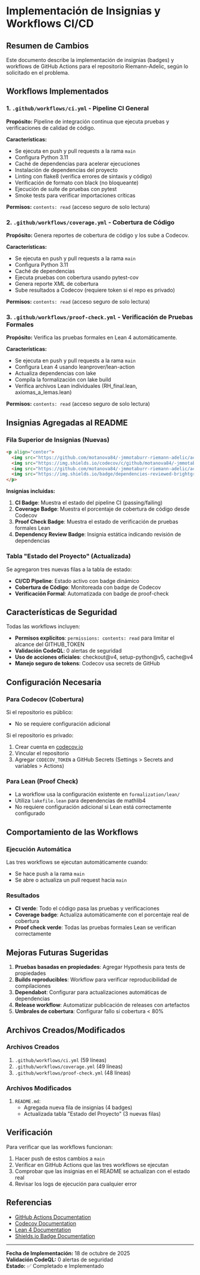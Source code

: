 # Implementación de Insignias y Workflows CI/CD

## Resumen de Cambios

Este documento describe la implementación de insignias (badges) y workflows de GitHub Actions para el repositorio Riemann-Adelic, según lo solicitado en el problema.

## Workflows Implementados

### 1. `.github/workflows/ci.yml` - Pipeline CI General
**Propósito:** Pipeline de integración continua que ejecuta pruebas y verificaciones de calidad de código.

**Características:**
- Se ejecuta en push y pull requests a la rama `main`
- Configura Python 3.11
- Caché de dependencias para acelerar ejecuciones
- Instalación de dependencias del proyecto
- Linting con flake8 (verifica errores de sintaxis y código)
- Verificación de formato con black (no bloqueante)
- Ejecución de suite de pruebas con pytest
- Smoke tests para verificar importaciones críticas

**Permisos:** `contents: read` (acceso seguro de solo lectura)

### 2. `.github/workflows/coverage.yml` - Cobertura de Código
**Propósito:** Genera reportes de cobertura de código y los sube a Codecov.

**Características:**
- Se ejecuta en push y pull requests a la rama `main`
- Configura Python 3.11
- Caché de dependencias
- Ejecuta pruebas con cobertura usando pytest-cov
- Genera reporte XML de cobertura
- Sube resultados a Codecov (requiere token si el repo es privado)

**Permisos:** `contents: read` (acceso seguro de solo lectura)

### 3. `.github/workflows/proof-check.yml` - Verificación de Pruebas Formales
**Propósito:** Verifica las pruebas formales en Lean 4 automáticamente.

**Características:**
- Se ejecuta en push y pull requests a la rama `main`
- Configura Lean 4 usando leanprover/lean-action
- Actualiza dependencias con lake
- Compila la formalización con lake build
- Verifica archivos Lean individuales (RH_final.lean, axiomas_a_lemas.lean)

**Permisos:** `contents: read` (acceso seguro de solo lectura)

## Insignias Agregadas al README

### Fila Superior de Insignias (Nuevas)
```markdown
<p align="center">
  <img src="https://github.com/motanova84/-jmmotaburr-riemann-adelic/actions/workflows/ci.yml/badge.svg?branch=main" alt="CI">
  <img src="https://img.shields.io/codecov/c/github/motanova84/-jmmotaburr-riemann-adelic/main?logo=codecov&logoColor=white" alt="Cobertura">
  <img src="https://github.com/motanova84/-jmmotaburr-riemann-adelic/actions/workflows/proof-check.yml/badge.svg?branch=main" alt="Verificación de Pruebas">
  <img src="https://img.shields.io/badge/dependencies-reviewed-brightgreen" alt="Revisión de Dependencias">
</p>
```

**Insignias incluidas:**
1. **CI Badge**: Muestra el estado del pipeline CI (passing/failing)
2. **Coverage Badge**: Muestra el porcentaje de cobertura de código desde Codecov
3. **Proof Check Badge**: Muestra el estado de verificación de pruebas formales Lean
4. **Dependency Review Badge**: Insignia estática indicando revisión de dependencias

### Tabla "Estado del Proyecto" (Actualizada)
Se agregaron tres nuevas filas a la tabla de estado:
- **CI/CD Pipeline**: Estado activo con badge dinámico
- **Cobertura de Código**: Monitoreada con badge de Codecov
- **Verificación Formal**: Automatizada con badge de proof-check

## Características de Seguridad

Todas las workflows incluyen:
- **Permisos explícitos**: `permissions: contents: read` para limitar el alcance del GITHUB_TOKEN
- **Validación CodeQL**: 0 alertas de seguridad
- **Uso de acciones oficiales**: checkout@v4, setup-python@v5, cache@v4
- **Manejo seguro de tokens**: Codecov usa secrets de GitHub

## Configuración Necesaria

### Para Codecov (Cobertura)
Si el repositorio es público:
- No se requiere configuración adicional

Si el repositorio es privado:
1. Crear cuenta en [codecov.io](https://codecov.io)
2. Vincular el repositorio
3. Agregar `CODECOV_TOKEN` a GitHub Secrets (Settings > Secrets and variables > Actions)

### Para Lean (Proof Check)
- La workflow usa la configuración existente en `formalization/lean/`
- Utiliza `lakefile.lean` para dependencias de mathlib4
- No requiere configuración adicional si Lean está correctamente configurado

## Comportamiento de las Workflows

### Ejecución Automática
Las tres workflows se ejecutan automáticamente cuando:
- Se hace push a la rama `main`
- Se abre o actualiza un pull request hacia `main`

### Resultados
- **CI verde**: Todo el código pasa las pruebas y verificaciones
- **Coverage badge**: Actualiza automáticamente con el porcentaje real de cobertura
- **Proof check verde**: Todas las pruebas formales Lean se verifican correctamente

## Mejoras Futuras Sugeridas

1. **Pruebas basadas en propiedades**: Agregar Hypothesis para tests de propiedades
2. **Builds reproducibles**: Workflow para verificar reproducibilidad de compilaciones
3. **Dependabot**: Configurar para actualizaciones automáticas de dependencias
4. **Release workflow**: Automatizar publicación de releases con artefactos
5. **Umbrales de cobertura**: Configurar fallo si cobertura < 80%

## Archivos Creados/Modificados

### Archivos Creados
1. `.github/workflows/ci.yml` (59 líneas)
2. `.github/workflows/coverage.yml` (49 líneas)
3. `.github/workflows/proof-check.yml` (48 líneas)

### Archivos Modificados
1. `README.md`: 
   - Agregada nueva fila de insignias (4 badges)
   - Actualizada tabla "Estado del Proyecto" (3 nuevas filas)

## Verificación

Para verificar que las workflows funcionan:
1. Hacer push de estos cambios a `main`
2. Verificar en GitHub Actions que las tres workflows se ejecutan
3. Comprobar que las insignias en el README se actualizan con el estado real
4. Revisar los logs de ejecución para cualquier error

## Referencias

- [GitHub Actions Documentation](https://docs.github.com/en/actions)
- [Codecov Documentation](https://docs.codecov.com/docs)
- [Lean 4 Documentation](https://leanprover.github.io/lean4/doc/)
- [Shields.io Badge Documentation](https://shields.io/)

---

**Fecha de Implementación:** 18 de octubre de 2025  
**Validación CodeQL:** 0 alertas de seguridad  
**Estado:** ✅ Completado e Implementado
